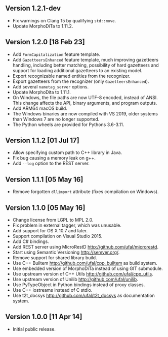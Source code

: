 Version 1.2.1-dev
-----------------
- Fix warnings on Clang 15 by qualifying `std::move`.
- Update MorphoDiTa to 1.11.2.

Version 1.2.0 [18 Feb 23]
-------------------------
- Add `FormCapitalization` feature template.
- Add `GazetteersEnhanced` feature template, much improving gazetteers
  handling, including better matching, possibility of hard gazetteers
  and support for loading additional gazetteers to an existing model.
- Export recognizable named entities from the recognizer.
- Export gazetteers from the recognizer (only `GazetteersEnhanced`).
- Add several `nametag_server` options.
- Update MorphoDita to 1.11.1.
- On Windows, the file paths are now UTF-8 encoded, instead of ANSI.
  This change affects the API, binary arguments, and program outputs.
- Add ARM64 macOS build.
- The Windows binaries are now compiled with VS 2019, older systems
  than Windows 7 are no longer supported.
- The Python wheels are provided for Pythons 3.6-3.11.


Version 1.1.2 [01 Jul 17]
-------------------------
- Allow specifying custom path to C++ library in Java.
- Fix bug causing a memory leak on g++.
- Add `--log` option to the REST server.


Version 1.1.1 [05 May 16]
-------------------------
- Remove forgotten `dllimport` attribute (fixes compilation on Windows).


Version 1.1.0 [05 May 16]
-------------------------
- Change license from LGPL to MPL 2.0.
- Fix problem in external tagger, which was unusable.
- Add support for OS X 10.7 and later.
- Support compilation on Visual Studio 2015.
- Add C# bindings.
- Add REST server using MicroRestD http://github.com/ufal/microrestd.
- Start using Semantic Versioning http://semver.org/.
- Remove support for shared library build.
- Use C++ Builtem http://github.com/ufal/cpp_builtem as build system.
- Use embedded version of MorphoDiTa instead of using GIT submodule.
- Use upstream version of C++ Utils http://github.com/ufal/cpp_utils.
- Use upstream version of Unilib http://github.com/ufal/unilib.
- Use PyTypeObject in Python bindings instead of proxy classes.
- Use C++ iostreams instead of C stdio.
- Use t2t_docsys http://github.com/ufal/t2t_docsys as documentation system.


Version 1.0.0 [11 Apr 14]
-------------------------
- Initial public release.
